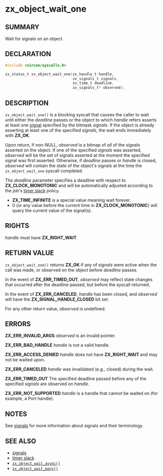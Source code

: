 # zx_object_wait_one

## SUMMARY

<!-- Contents of this heading updated by update-docs-from-fidl, do not edit. -->

Wait for signals on an object.

## DECLARATION

<!-- Contents of this heading updated by update-docs-from-fidl, do not edit. -->

```c
#include <zircon/syscalls.h>

zx_status_t zx_object_wait_one(zx_handle_t handle,
                               zx_signals_t signals,
                               zx_time_t deadline,
                               zx_signals_t* observed);
```

## DESCRIPTION

`zx_object_wait_one()` is a blocking syscall that causes the caller to wait
until either the *deadline* passes or the object to which *handle* refers
asserts at least one [signal][signals] specified by the bitmask *signals*. If
the object is already asserting at least one of the specified *signals*, the
wait ends immediately with **ZX_OK**.

Upon return, if non-NULL, *observed* is a bitmap of *all* of the signals
asserted on the object. If one of the specified *signals* was asserted,
*observed* will be the set of signals asserted at the moment the specified
signal was first asserted. Otherwise, if *deadline* passes or *handle* is
closed, *observed* will contain the state of the object's signals at the time
the `zx_object_wait_one` syscall completed.

The *deadline* parameter specifies a deadline with respect to
**ZX_CLOCK_MONOTONIC** and will be automatically adjusted according to the job's
[timer slack] policy.

  * **ZX_TIME_INFINITE** is a special value meaning wait forever.
  * 0 (or any value before the current time in **ZX_CLOCK_MONOTONIC**) will
    query the current value of the signal(s).

## RIGHTS

<!-- Contents of this heading updated by update-docs-from-fidl, do not edit. -->

*handle* must have **ZX_RIGHT_WAIT**.

## RETURN VALUE

`zx_object_wait_one()` returns **ZX_OK** if any of *signals* were active when
the call was made, or observed on the object before *deadline* passes.

In the event of **ZX_ERR_TIMED_OUT**, *observed* may reflect state changes
that occurred after the deadline passed, but before the syscall returned.

In the event of **ZX_ERR_CANCELED**, *handle* has been closed,
and *observed* will have the **ZX_SIGNAL_HANDLE_CLOSED** bit set.

For any other return value, *observed* is undefined.

## ERRORS

**ZX_ERR_INVALID_ARGS**  *observed* is an invalid pointer.

**ZX_ERR_BAD_HANDLE**  *handle* is not a valid handle.

**ZX_ERR_ACCESS_DENIED**  *handle* does not have **ZX_RIGHT_WAIT** and may
not be waited upon.

**ZX_ERR_CANCELED**  *handle* was invalidated (e.g., closed) during the wait.

**ZX_ERR_TIMED_OUT**  The specified deadline passed before any of the specified
*signals* are observed on *handle*.

**ZX_ERR_NOT_SUPPORTED**  *handle* is a handle that cannot be waited on
(for example, a Port handle).

## NOTES

See [signals] for more information about signals and their terminology.

## SEE ALSO

 - [signals]
 - [timer slack]
 - [`zx_object_wait_async()`]
 - [`zx_object_wait_many()`]

<!-- References updated by update-docs-from-fidl, do not edit. -->

[signals]: concepts/kernel/signals.md
[timer slack]: concepts/kernel/timer_slack.md
[`zx_object_wait_async()`]: object_wait_async.md
[`zx_object_wait_many()`]: object_wait_many.md
